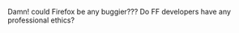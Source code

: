 <!--
id: 248986437
link: http://kevinisom.info/post/248986437/damn-could-firefox-be-any-buggier-do-ff
slug: damn-could-firefox-be-any-buggier-do-ff
date: Thu Nov 19 2009 13:39:37 GMT+1300 (NZDT)
raw: {"blog_name":"kevinisom","id":248986437,"post_url":"http://kevinisom.info/post/248986437/damn-could-firefox-be-any-buggier-do-ff","slug":"damn-could-firefox-be-any-buggier-do-ff","type":"text","date":"2009-11-19 00:39:37 GMT","timestamp":1258591177,"state":"published","format":"html","reblog_key":"bLuycN6K","tags":[],"short_url":"http://tmblr.co/Zw68YyErpj5","highlighted":[],"feed_item":"http://twitter.com/kev_nz/statuses/5842735673","from_feed_id":"650289","note_count":0,"title":null,"body":"<p>Damn! could Firefox be any buggier??? Do FF developers have any professional ethics?</p>"}
publish: 2009-11-019
tags: 
title: null
-->


Damn! could Firefox be any buggier??? Do FF developers have any
professional ethics?



